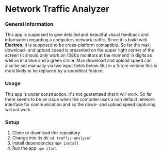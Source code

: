 # Network Traffic Analyzer

### General Information
This app is supposed to give detailed and beautiful visual feedback and information regarding a computers network traffic. Since it is build with **Electron**, it is supposed to be cross-platform comaptible.
So far the max. download- and upload speed is presented on the upper right corner of the screen (it should only work on 1080p monitors at the moment) in digits as well as in a blue and a green circle. Max download and upload speed can also be set manually via two input fields below. But in a future version this is most likely to be replaced by a speedtest feature.

### Usage
This app is under construction. It's not guaranteed that it will work. So far there seems to be an issue when the computer uses a non default network interface for communication and so the down- and upload speed capturing will not work.

### Setup
1. Clone or download this repository
2. Change into its dir `cd traffic-analyzer`
3. Install dependencies `npm install`
4. Run the app `npm start`
